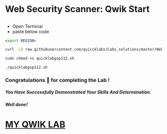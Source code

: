 # Web Security Scanner: Qwik Start


## 

- Open Terminal
- paste below code


```bash
export REGION=
```

```bash
curl -LO raw.githubusercontent.com/quiccklabs/Labs_solutions/master/Web%20Security%20Scanner%20Qwik%20Start/quicklabgsp112.sh

sudo chmod +x quicklabgsp112.sh

./quicklabgsp112.sh
```



### Congratulations 🎉 for completing the Lab !

##### *You Have Successfully Demonstrated Your Skills And Determination.*

#### *Well done!*

# [MY QWIK LAB](https://www.youtube.com/@MyQwiklab)
